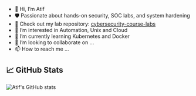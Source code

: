 - 👋 Hi, I’m Atif
- 🛡️ Passionate about hands-on security, SOC labs, and system hardening  
- 📁 Check out my lab repository: [cybersecurity-course-labs](https://github.com/your-username/cybersecurity-course-labs)
- 👀 I’m interested in Automation, Unix and Cloud
- 🌱 I’m currently learning Kubernetes and Docker
- 💞️ I’m looking to collaborate on ...
- 📫 How to reach me ...

## 📈 GitHub Stats
![Atif's GitHub stats](https://github-readme-stats.vercel.app/api?"atifkaloodi1"=your-username&show_icons=true&theme=radical)

